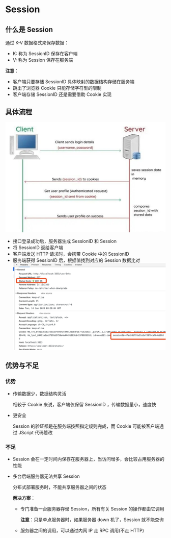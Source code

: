 # Session
## 什么是 Session
通过 K-V 数据格式来保存数据：
+ K: 称为 SessionID 保存在客户端
+ V: 称为 Session 保存在服务端

**注意**：
+ 客户端只要存储 SessionID 具体映射的数据结构存储在服务端
+ 跳出了浏览器 Cookie 只能存储字符型的限制
+ 客户端存储 SessionID 还是需要借助 Cookie 实现

## 具体流程
![session](./images/session.png)
+ 接口登录成功后，服务器生成 SessionID 和 Session
+ 将 SessionID 返给客户端
+ 客户端发送 HTTP 请求时，会携带 Cookie 中的 SessionID
+ 服务端获得 SessionID 后，根据值找到对应的 Session 数据比对
![session1](./images/session1.png)

## 优势与不足
### 优势
+ 传输数据少，数据结构灵活

    相较于 Cookie 来说，客户端仅保留 SessionID ，传输数据量小，速度快
    
+ 更安全
 
    Session 的验证都是在服务端按照指定规则完成，而 Cookie 可能被客户端通过 JScript 代码篡改
    
### 不足
+ Session 会在一定时间内保存在服务器上，当访问增多，会比较占用服务器的性能
+ 多台后端服务器无法共享 Session

    分布式部署服务时，不能共享服务器之间的状态
    
    **解决方案**：
    + 专门准备一台服务器存储 Session，所有有关 Session 的操作都由它调用
    
        **注意**：只是单点服务器时，如果服务器 down 机了，Session 就不能查询
        
    + 服务器之间的调用，可以通过内网 IP 走 RPC 调用(不走 HTTP)
    


